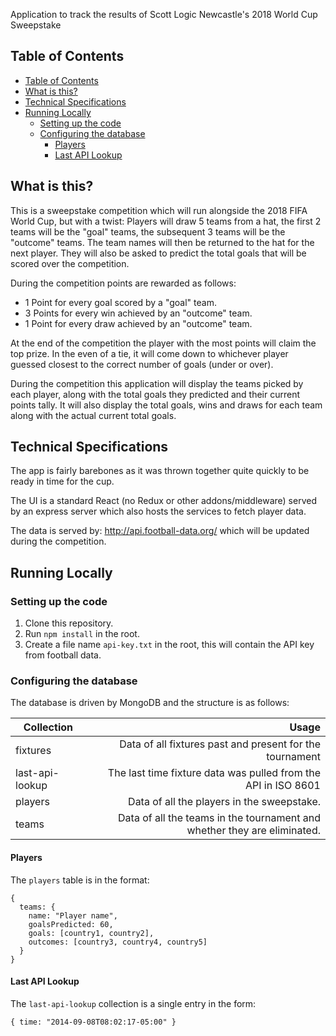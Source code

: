 Application to track the results of Scott Logic Newcastle's 2018 World Cup Sweepstake

## Table of Contents

- [Table of Contents](#table-of-contents)
- [What is this?](#what-is-this)
- [Technical Specifications](#technical-specifications)
- [Running Locally](#running-locally)
  - [Setting up the code](#setting-up-the-code)
  - [Configuring the database](#configuring-the-database)
    - [Players](#players)
    - [Last API Lookup](#last-api-lookup)

## What is this?

This is a sweepstake competition which will run alongside the 2018 FIFA World Cup, but with a twist:
Players will draw 5 teams from a hat, the first 2 teams will be the "goal" teams, the subsequent 3 teams will be the "outcome" teams. The team names will then be returned to the hat for the next player. They will also be asked to predict the total goals that will be scored over the competition.

During the competition points are rewarded as follows:
 * 1 Point for every goal scored by a "goal" team.
 * 3 Points for every win achieved by an "outcome" team.
 * 1 Point for every draw achieved by an "outcome" team.

At the end of the competition the player with the most points will claim the top prize. In the even of a tie, it will come down to whichever player guessed closest to the correct number of goals (under or over).

During the competition this application will display the teams picked by each player, along with the total goals they predicted and their current points tally. It will also display the total goals, wins and draws for each team along with the actual current total goals.

## Technical Specifications

The app is fairly barebones as it was thrown together quite quickly to be ready in time for the cup.

The UI is a standard React (no Redux or other addons/middleware) served by an express server which also hosts the services to fetch player data.

The data is served by: http://api.football-data.org/ which will be updated during the competition.

## Running Locally
### Setting up the code
1. Clone this repository.
2. Run `npm install` in the root.
3. Create a file name `api-key.txt` in the root, this will contain the API key from football data.

### Configuring the database
The database is driven by MongoDB and the structure is as follows:

| Collection      | Usage                                                                    |
|-----------------|-------------------------------------------------------------------------:|
| fixtures        | Data of all fixtures past and present for the tournament                 |
| last-api-lookup | The last time fixture data was pulled from the API in ISO 8601           |
| players         | Data of all the players in the sweepstake.                               |
| teams           | Data of all the teams in the tournament and whether they are eliminated. |

#### Players
The `players` table is in the format:

```
{
  teams: {
    name: "Player name",
    goalsPredicted: 60,
    goals: [country1, country2],
    outcomes: [country3, country4, country5]
  }
}
```

#### Last API Lookup
The `last-api-lookup` collection is a single entry in the form:

`{ time: "2014-09-08T08:02:17-05:00" }`